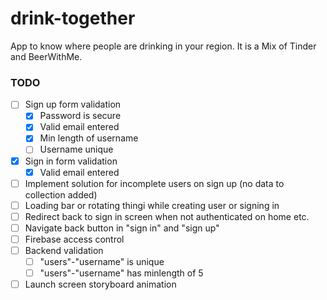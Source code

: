 # drink-together
App to know where people are drinking in your region. It is a Mix of Tinder and BeerWithMe. 

### TODO

- [ ] Sign up form validation
  - [x] Password is secure
  - [x] Valid email entered
  - [x] Min length of username
  - [ ] Username unique
- [x] Sign in form validation
  - [x] Valid email entered
- [ ] Implement solution for incomplete users on sign up (no data to collection added)
- [ ] Loading bar or rotating thingi while creating user or signing in
- [ ] Redirect back to sign in screen when not authenticated on home etc.
- [ ] Navigate back button in "sign in" and "sign up"
- [ ] Firebase access control
- [ ] Backend validation
  - [ ] "users"-"username" is unique
  - [ ] "users"-"username" has minlength of 5
- [ ] Launch screen storyboard animation
